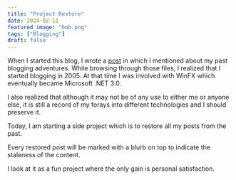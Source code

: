 ```yaml
---
title: "Project Restore"
date: 2024-02-11
featured_image: "bob.png"
tags: ["Blogging"]
draft: false
---
```


When I started this blog, I wrote a [post](/few-thoughts-on-blogging/) in which I mentioned about my past blogging adventures. While browsing through those files, I realized that I started blogging in 2005. At that time I was involved with WinFX which eventually became Microsoft .NET 3.0.

I also realized that although it may not be of any use to either me or anyone else, it is still a record of my forays into different technologies and I should preserve it.

Today, I am starting a side project which is to restore all my posts from the past.

Every restored post will be marked with a blurb on top to indicate the staleness of the content.

I look at it as a fun project where the only gain is personal satisfaction.
